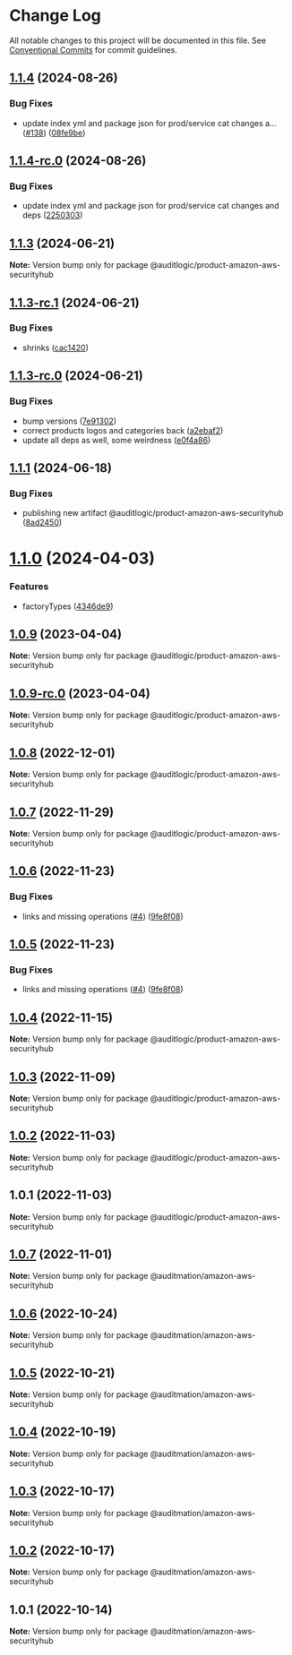 # Change Log

All notable changes to this project will be documented in this file.
See [Conventional Commits](https://conventionalcommits.org) for commit guidelines.

## [1.1.4](https://github.com/auditlogic/product/compare/@auditlogic/product-amazon-aws-securityhub@1.1.3...@auditlogic/product-amazon-aws-securityhub@1.1.4) (2024-08-26)


### Bug Fixes

* update index yml and package json for prod/service cat changes a… ([#138](https://github.com/auditlogic/product/issues/138)) ([08fe9be](https://github.com/auditlogic/product/commit/08fe9beb1c8457462a19bc69caa02e6212d97e1a))





## [1.1.4-rc.0](https://github.com/auditlogic/product/compare/@auditlogic/product-amazon-aws-securityhub@1.1.3...@auditlogic/product-amazon-aws-securityhub@1.1.4-rc.0) (2024-08-26)


### Bug Fixes

* update index yml and package json for prod/service cat changes and deps ([2250303](https://github.com/auditlogic/product/commit/225030363a363608240135b7ebed386b28f01e4b))





## [1.1.3](https://github.com/auditlogic/product/compare/@auditlogic/product-amazon-aws-securityhub@1.1.3-rc.1...@auditlogic/product-amazon-aws-securityhub@1.1.3) (2024-06-21)

**Note:** Version bump only for package @auditlogic/product-amazon-aws-securityhub





## [1.1.3-rc.1](https://github.com/auditlogic/product/compare/@auditlogic/product-amazon-aws-securityhub@1.1.3-rc.0...@auditlogic/product-amazon-aws-securityhub@1.1.3-rc.1) (2024-06-21)


### Bug Fixes

* shrinks ([cac1420](https://github.com/auditlogic/product/commit/cac14200fefcd8183ab69fe89a47bd3f70f563e9))





## [1.1.3-rc.0](https://github.com/auditlogic/product/compare/@auditlogic/product-amazon-aws-securityhub@1.1.1...@auditlogic/product-amazon-aws-securityhub@1.1.3-rc.0) (2024-06-21)


### Bug Fixes

* bump versions ([7e91302](https://github.com/auditlogic/product/commit/7e913023b8b312150ed7762c32fbbe616be71de5))
* correct products logos and categories back ([a2ebaf2](https://github.com/auditlogic/product/commit/a2ebaf2efe8e232e6ff22c774c456048771f9469))
* update all deps as well, some weirdness ([e0f4a86](https://github.com/auditlogic/product/commit/e0f4a864714e2d3de6bbf3da014d5312fe53be2f))





## [1.1.1](https://github.com/auditlogic/product/compare/@auditlogic/product-amazon-aws-securityhub@1.1.0...@auditlogic/product-amazon-aws-securityhub@1.1.1) (2024-06-18)


### Bug Fixes

* publishing new artifact @auditlogic/product-amazon-aws-securityhub ([8ad2450](https://github.com/auditlogic/product/commit/8ad2450ec92f0741b6fad1a197d2849a1e6cf27b))





# [1.1.0](https://github.com/auditlogic/product/compare/@auditlogic/product-amazon-aws-securityhub@1.0.9...@auditlogic/product-amazon-aws-securityhub@1.1.0) (2024-04-03)


### Features

* factoryTypes ([4346de9](https://github.com/auditlogic/product/commit/4346de92693aee892fccf725338ffc7b80ab182b))





## [1.0.9](https://github.com/auditlogic/product/compare/@auditlogic/product-amazon-aws-securityhub@1.0.8...@auditlogic/product-amazon-aws-securityhub@1.0.9) (2023-04-04)

**Note:** Version bump only for package @auditlogic/product-amazon-aws-securityhub





## [1.0.9-rc.0](https://github.com/auditlogic/product/compare/@auditlogic/product-amazon-aws-securityhub@1.0.8...@auditlogic/product-amazon-aws-securityhub@1.0.9-rc.0) (2023-04-04)

**Note:** Version bump only for package @auditlogic/product-amazon-aws-securityhub





## [1.0.8](https://github.com/auditlogic/product/compare/@auditlogic/product-amazon-aws-securityhub@1.0.7...@auditlogic/product-amazon-aws-securityhub@1.0.8) (2022-12-01)

**Note:** Version bump only for package @auditlogic/product-amazon-aws-securityhub





## [1.0.7](https://github.com/auditlogic/product/compare/@auditlogic/product-amazon-aws-securityhub@1.0.6...@auditlogic/product-amazon-aws-securityhub@1.0.7) (2022-11-29)

**Note:** Version bump only for package @auditlogic/product-amazon-aws-securityhub





## [1.0.6](https://github.com/auditlogic/product/compare/@auditlogic/product-amazon-aws-securityhub@1.0.4...@auditlogic/product-amazon-aws-securityhub@1.0.6) (2022-11-23)


### Bug Fixes

* links and missing operations ([#4](https://github.com/auditlogic/product/issues/4)) ([9fe8f08](https://github.com/auditlogic/product/commit/9fe8f08fe7c57fdb79f991ac35bd6ac2e7dcad38))





## [1.0.5](https://github.com/auditlogic/product/compare/@auditlogic/product-amazon-aws-securityhub@1.0.4...@auditlogic/product-amazon-aws-securityhub@1.0.5) (2022-11-23)


### Bug Fixes

* links and missing operations ([#4](https://github.com/auditlogic/product/issues/4)) ([9fe8f08](https://github.com/auditlogic/product/commit/9fe8f08fe7c57fdb79f991ac35bd6ac2e7dcad38))





## [1.0.4](https://github.com/auditlogic/product/compare/@auditlogic/product-amazon-aws-securityhub@1.0.3...@auditlogic/product-amazon-aws-securityhub@1.0.4) (2022-11-15)

**Note:** Version bump only for package @auditlogic/product-amazon-aws-securityhub





## [1.0.3](https://github.com/auditlogic/product/compare/@auditlogic/product-amazon-aws-securityhub@1.0.2...@auditlogic/product-amazon-aws-securityhub@1.0.3) (2022-11-09)

**Note:** Version bump only for package @auditlogic/product-amazon-aws-securityhub





## [1.0.2](https://github.com/auditlogic/product/compare/@auditlogic/product-amazon-aws-securityhub@1.0.1...@auditlogic/product-amazon-aws-securityhub@1.0.2) (2022-11-03)

**Note:** Version bump only for package @auditlogic/product-amazon-aws-securityhub





## 1.0.1 (2022-11-03)

**Note:** Version bump only for package @auditlogic/product-amazon-aws-securityhub





## [1.0.7](https://github.com/auditmation/store-content/compare/@auditmation/amazon-aws-securityhub@1.0.6...@auditmation/amazon-aws-securityhub@1.0.7) (2022-11-01)

**Note:** Version bump only for package @auditmation/amazon-aws-securityhub





## [1.0.6](https://github.com/auditmation/store-content/compare/@auditmation/amazon-aws-securityhub@1.0.5...@auditmation/amazon-aws-securityhub@1.0.6) (2022-10-24)

**Note:** Version bump only for package @auditmation/amazon-aws-securityhub





## [1.0.5](https://github.com/auditmation/store-content/compare/@auditmation/amazon-aws-securityhub@1.0.4...@auditmation/amazon-aws-securityhub@1.0.5) (2022-10-21)

**Note:** Version bump only for package @auditmation/amazon-aws-securityhub





## [1.0.4](https://github.com/auditmation/store-content/compare/@auditmation/amazon-aws-securityhub@1.0.3...@auditmation/amazon-aws-securityhub@1.0.4) (2022-10-19)

**Note:** Version bump only for package @auditmation/amazon-aws-securityhub





## [1.0.3](https://github.com/auditmation/store-content/compare/@auditmation/amazon-aws-securityhub@1.0.2...@auditmation/amazon-aws-securityhub@1.0.3) (2022-10-17)

**Note:** Version bump only for package @auditmation/amazon-aws-securityhub





## [1.0.2](https://github.com/auditmation/store-content/compare/@auditmation/amazon-aws-securityhub@1.0.1...@auditmation/amazon-aws-securityhub@1.0.2) (2022-10-17)

**Note:** Version bump only for package @auditmation/amazon-aws-securityhub





## 1.0.1 (2022-10-14)

**Note:** Version bump only for package @auditmation/amazon-aws-securityhub
